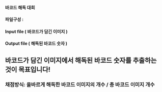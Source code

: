 #### 바코드 해독 대회

#### 파일구성 : 
#### Input file ( 바코드가 담긴 이미지 )
#### Output file ( 해독된 바코드 숫자 )



## 바코드가 담긴 이미지에서 해독된 바코드 숫자를 추출하는 것이 목표입니다!

### 채점방식: 올바르게 해독한 바코드 이미지의 개수 / 총 바코드 이미지 개수
